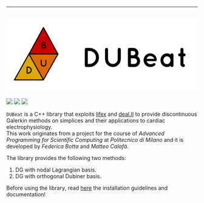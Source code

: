 -----------------------------------------------------------------
![](./extra/images/title_image.png)
-----------------------------------------------------------------
<p align="left">
    <a><img src="https://img.shields.io/badge/Version%20-%201.0.1%20-%20%20%230000FF" /></a>
    <a href="https://matteocalafa.com/DUBeat/"><img src="https://img.shields.io/badge/Documentation%20-%20matteocalafa.com%2FDUBeat%20-%20%231E90FF" /></a>
    <a href="https://arxiv.org/abs/2406.03045"> <img src="https://img.shields.io/badge/Cite%20-%20arXiv%3A2406.03045%20-%20%2332CD32" /></a>
</p>

`DUBeat` is a C++ library that exploits [lifex][] and [deal.II][] to provide discontinuous Galerkin methods on simplices and their applications to cardiac electrophysiology.  
This work originates from a project for the course of *Advanced Programming for Scientific Computing* at *Politecnico di Milano* and it is developed by *Federica Botta* and *Matteo Calafà*.  

The library provides the following two methods:
1. DG with nodal Lagrangian basis.
2. DG with orthogonal Dubiner basis.

Before using the library, read [here][] the installation guidelines and documentation!


[lifex]: https://lifex.gitlab.io/
[here]: https://matteocalafa.com/DUBeat/
[deal.II]: https://www.dealii.org/
